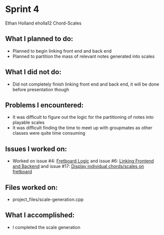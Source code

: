 # Sprint 4
Ethan Holland
eholla12
Chord-Scales

## What I planned to do:
* Planned to begin linking front end and back end
* Planned to partition the mass of relevant notes generated into scales

## What I did not do:
* Did not completely finish linking front end and back end, it will be done before presentation though

## Problems I encountered:
* It was difficult to figure out the logic for the partitioning of notes into playable scales
* It was difficult finding the time to meet up with groupmates as other classes were quite time consuming

## Issues I worked on: 
* Worked on issue #4: [Fretboard Logic](https://github.com/utk-cs340-fall24/Chord-Scales/issues/4) and issue #6: [Linking Frontend and Backend](https://github.com/utk-cs340-fall24/Chord-Scales/issues/6) and issue #17: [Display individual chords/scales on fretboard
](https://github.com/utk-cs340-fall24/Chord-Scales/issues/17)

## Files worked on: 
* project_files/scale-generation.cpp

## What I accomplished:
* I completed the scale generation
